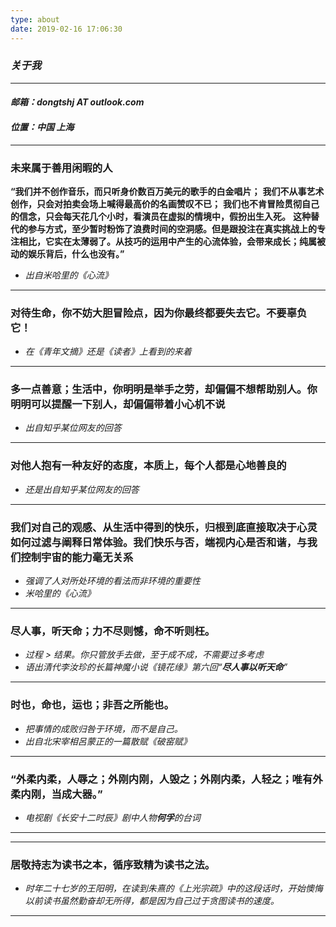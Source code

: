 ```yaml
---
type: about
date: 2019-02-16 17:06:30
---
```


### ***关于我***
---

#### ***邮箱：dongtshj AT outlook.com***

#### ***位置：中国 上海***

---

### 未来属于善用闲暇的人
**“我们并不创作音乐，而只听身价数百万美元的歌手的白金唱片；**
**我们不从事艺术创作，只会对拍卖会场上喊得最高价的名画赞叹不已；**
**我们也不肯冒险贯彻自己的信念，只会每天花几个小时，看演员在虚拟的情境中，假扮出生入死。**
**这种替代的参与方式，至少暂时粉饰了浪费时间的空洞感。但是跟投注在真实挑战上的专注相比，它实在太薄弱了。从技巧的运用中产生的心流体验，会带来成长；纯属被动的娱乐背后，什么也没有。”**

* *出自米哈里的《心流》*

---

### 对待生命，你不妨大胆冒险点，因为你最终都要失去它。不要辜负它！
* *在《青年文摘》还是《读者》上看到的来着*

---

### 多一点善意；生活中，你明明是举手之劳，却偏偏不想帮助别人。你明明可以提醒一下别人，却偏偏带着小心机不说
* *出自知乎某位网友的回答*

---

### 对他人抱有一种友好的态度，本质上，每个人都是心地善良的
* *还是出自知乎某位网友的回答*

---

### 我们对自己的观感、从生活中得到的快乐，归根到底直接取决于心灵如何过滤与阐释日常体验。我们快乐与否，端视内心是否和谐，与我们控制宇宙的能力毫无关系
* *强调了人对所处环境的看法而非环境的重要性*
* *米哈里的《心流》*

---

### 尽人事，听天命；力不尽则憾，命不听则枉。
* *过程 > 结果。你只管放手去做，至于成不成，不需要过多考虑*
* *语出清代李汝珍的长篇神魔小说《镜花缘》第六回“**尽人事以听天命**”*
---

### 时也，命也，运也；非吾之所能也。
* *把事情的成败归咎于环境，而不是自己。*
* *出自北宋宰相呂蒙正的一篇散赋《破窑赋》*

---

### “外柔内柔，人辱之；外刚内刚，人毁之；外刚内柔，人轻之；唯有外柔内刚，当成大器。”
* *电视剧《长安十二时辰》剧中人物**何孚**的台词*

---

---

### 居敬持志为读书之本，循序致精为读书之法。
* *时年二十七岁的王阳明，在读到朱熹的《上光宗疏》中的这段话时，开始懊悔以前读书虽然勤奋却无所得，都是因为自己过于贪图读书的速度。*

---